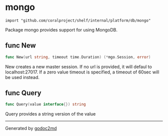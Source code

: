 
# mongo
    import "github.com/coralproject/shelf/internal/platform/db/mongo"

Package mongo provides support for using MongoDB.






## func New
``` go
func New(url string, timeout time.Duration) (*mgo.Session, error)
```
New creates a new master session. If no url is provided, it will defaul to
localhost:27017. If a zero value timeout is specified, a timeout of 60sec
will be used instead.


## func Query
``` go
func Query(value interface{}) string
```
Query provides a string version of the value









- - -
Generated by [godoc2md](http://godoc.org/github.com/davecheney/godoc2md)
